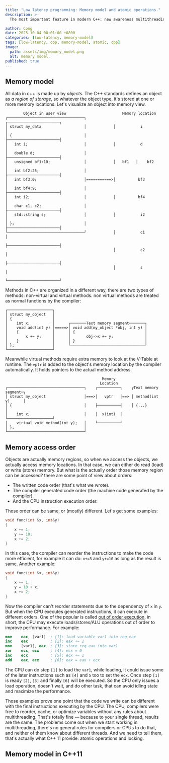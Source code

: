 ```yaml
---
title: "Low latency programming: Memory model and atomic operations."
description: >-
  The most important feature in modern C++: new awareness multithreading memory model.

author: Cong
date: 2025-10-04 00:01:00 +0800
categories: [low-latency, memory-model]
tags: [low-latency, oop, memory-model, atomic, cpp]
image:
  path: assets/img/memory_model.png
  alt: memory model.
published: true
---
```


## Memory model

All data in c++ is made up by *objects*. The C++ standards defines an object as *a region of storage*, so whatever the object type, it's stored at one or more memory locations. Let's visualize an object into memory view.

```text
        Object in user view                         Memory location
┌──────────────────────────────────┐            ┌───────────────────────┐
│ struct my_data                   │            │           i           │
│ {                                │            ├───────────────────────┤
│   int i;                         │            │           d           │
│   double d;                      │            ├───────────────────────┤
│   unsigned bf1:10;               │            │   bf1   │    bf2      │
│   int bf2:25;                    │            ├───────────────────────┤
│   int bf3:0;                     │===========>│          bf3          │
│   int bf4:9;                     │            ├───────────────────────┤
│   int i2;                        │            │          bf4          │
│   char c1, c2;                   │            ├───────────────────────┤
│   std::string s;                 │            │           i2          │
│ };                               │            ├───────────────────────┤
└──────────────────────────────────┘            │           c1          │
                                                ├───────────────────────┤
                                                │           c2          │
                                                ├───────────────────────┤
                                                │           s           │
                                                └───────────────────────┘
```

Methods in C++ are organized in a different way, there are two types of methods: non-virtual and virtual methods. non virtual methods are treated as normal functions by the compiler:

```text
┌────────────────────┐
│ struct my_object   │
│ {                  │
│    int x;          │      ┌───────Text memory segment───────┐
│    void add(int y) │=====>│ void add(my_object *obj, int y) │
│    {               │      │ {                               │
│        x += y;     │      │       obj->x += y;              │
│    }               │      │ }                               │
│ };                 │      └─────────────────────────────────┘
└────────────────────┘
```

Meanwhile virtual methods require extra memory to look at the V-Table at runtime. The `vptr` is added to the object's memory location by the compiler automatically. It holds pointers to the actual method address.

```text
                                           Memory
                                          Location
┌──────────────────────────────────┐    ┌──────────┐    ┌Text memory segment─┐
│ struct my_object                 │===>│   vptr   │==> │ method(int y)      │
│ {                                │    ├──────────┤    │ {...}              │
│    int x;                        │    │  x(int)  │    └────────────────────┘
│    virtual void method(int y);   │    └──────────┘
│ };                               │
└──────────────────────────────────┘
```

## Memory access order

Objects are actually memory regions, so when we access the objects, we actually access memory locations. In that case, we can either do read (load) or write (store) memory. But what is the actually order those memory region can be accessed? there are some point of view about orders:

- The written code order (that's what we wrote).
- The compiler generated code order (the machine code generated by the compiler).
- And the CPU instruction execution order.

Those order can be same, or (mostly) different. Let's get some examples:

```cpp
void func(int &x, int&y)
{
    x += 1;
    y += 10;
    x += 2;
}
```

In this case, the compiler can reorder the instructions to make the code more efficient, for example it can do: `x+=3` and `y+=10` as long as the result is same. Another example:

```cpp
void func(int &x, int&y)
{
    x += 1;
    y = 10 + x;
    x += 2;
}
```

Now the compiler can't reorder statements due to the dependency of `x` in `y`. But when the CPU executes generated instructions, it can execute in different orders. One of the popular is called [out of order execution](https://en.wikipedia.org/wiki/Out-of-order_execution), in short, the CPU may execute loads/stores/ALU operations out of order to improve performance. For example:

```nasm
mov    eax, [var1]  ; [1]: load variable var1 into reg eax
inc    eax          ; [2]: eax += 1
mov    [var1], eax  ; [3]: store reg eax into var1
xor    ecx, ecx     ; [4]: ecx = 0
inc    ecx          ; [5]: ecx += 1
add    eax, ecx     ; [6]: eax = eax + ecx
```

The CPU can do step `[1]` to load the `var1`, while loading, it could issue some of the later instructions such as `[4]` and `5` too to set the `ecx`. Once step `[1]` is ready `[2]`, `[3]` and finally `[6]` will be executed. So the CPU only issues a load operation, doesn't wait, and do other task, that can avoid idling state and maximize the performance.

Those examples prove one point that the code we write can be different with the final instructions executing by the CPU. The CPU, compilers were free to reorder, cache, or optimize variables without any rules about multithreading. That's totally fine — because to your single thread, results are the same. The problems come out when we start working in multithreading, there's no general rules for compilers or CPUs to do that, and neither of them know about different threads. And we need to tell them, that's actually what C++ 11 provide: atomic operations and locking.

## Memory model in C++11
